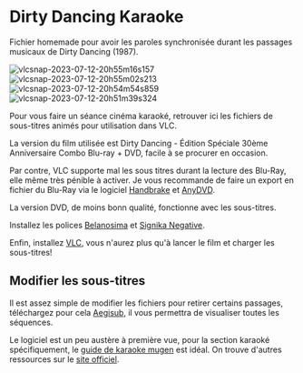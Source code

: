 # Dirty Dancing Karaoke
Fichier homemade pour avoir les paroles synchronisée durant les passages musicaux de Dirty Dancing (1987).

![vlcsnap-2023-07-12-20h55m16s157](https://github.com/user-attachments/assets/fae80a05-30f8-40da-b4e2-cc29783c20e9)
![vlcsnap-2023-07-12-20h55m02s213](https://github.com/user-attachments/assets/89e6c55e-7684-4088-908d-e2a73d59828d)
![vlcsnap-2023-07-12-20h54m54s859](https://github.com/user-attachments/assets/39c2d7f8-3a99-49c8-99de-bed2b679bf00)
![vlcsnap-2023-07-12-20h51m39s324](https://github.com/user-attachments/assets/8b9c1532-61d1-475d-a42a-b91e60d7dd47)


Pour vous faire un séance cinéma karaoké, retrouver ici les fichiers de sous-titres animés pour utilisation dans VLC.

La version du film utilisée est Dirty Dancing - Édition Spéciale 30ème Anniversaire Combo Blu-ray + DVD, facile à se procurer en occasion. 

Par contre, VLC supporte mal les sous titres durant la lecture des Blu-Ray, elle même très pénible à activer. Je vous recommande de faire un export en fichier du Blu-Ray via le logiciel [Handbrake](https://handbrake.fr/) et [AnyDVD](https://www.videohelp.com/software/AnyDVD).

La version DVD, de moins bonn qualité, fonctionne avec les sous-titres.

Installez les polices [Belanosima](https://fonts.google.com/specimen/Belanosima) et [Signika Negative](https://fonts.google.com/specimen/Signika+Negative).

Enfin, installez [VLC](https://www.videolan.org/vlc/index.fr.html), vous n'aurez plus qu'à lancer le film et charger les sous-titres!

## Modifier les sous-titres

Il est assez simple de modifier les fichiers pour retirer certains passages, téléchargez pour cela [Aegisub](https://aegisub.org/), il vous permettra de visualiser toutes les séquences.

Le logiciel est un peu austère à première vue, pour la section karaoké spécifiquement, le [guide de karaoke mugen](https://docs.karaokes.moe/fr/contrib-guide/create-karaoke/karaoke/index.html) est idéal. On trouve d'autres ressources sur le [site officiel](https://aegisub.org/docs/latest/tutorials/).
